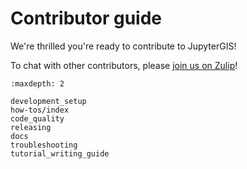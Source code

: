 # Contributor guide

We're thrilled you're ready to contribute to JupyterGIS!

To chat with other contributors, please
[join us on Zulip](https://jupyter.zulipchat.com/#narrow/channel/471314-geojupyter)!

```{toctree}
:maxdepth: 2

development_setup
how-tos/index
code_quality
releasing
docs
troubleshooting
tutorial_writing_guide
```
